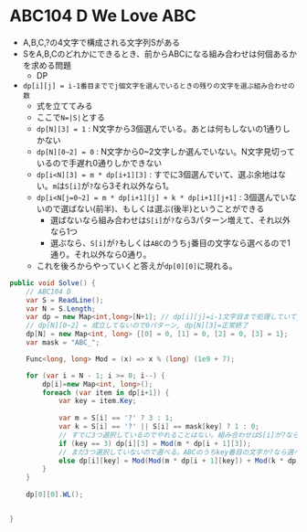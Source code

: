 # ABC104 D We Love ABC
- A,B,C,?の4文字で構成される文字列Sがある
- SをA,B,Cのどれかにできるとき、前からABCになる組み合わせは何個あるかを求める問題
    - DP
- `dp[i][j] = i-1番目まででj個文字を選んでいるときの残りの文字を選ぶ組み合わせの数`
    - 式を立ててみる
    - ここで`N=|S|`とする
    - `dp[N][3] = 1` : N文字から3個選んでいる。あとは何もしないの1通りしかない
    - `dp[N][0~2] = 0` : N文字から0~2文字しか選んでいない。N文字見切っているので手遅れ0通りしかできない
    - `dp[i<N][3] = m * dp[i+1][3]` : すでに3個選んでいて、選ぶ余地はない。`m`は`S[i]`が`?`なら3それ以外なら1。
    - `dp[i<N[j=0~2] = m * dp[i+1][j] + k * dp[i+1][j+1]` : 3個選んでいないので選ばない(前半)、もしくは選ぶ(後半)ということができる
        - 選ばないなら組み合わせは`S[i]`が`?`なら3パターン増えて、それ以外なら1つ
        - 選ぶなら、`S[i]`が`?`もしくは`ABC`のうち`j`番目の文字なら選べるので1通り。それ以外なら0通り。
    - これを後ろからやっていくと答えが`dp[0][0]`に現れる。
```c#
public void Solve() {
    // ABC104 D
    var S = ReadLine();
    var N = S.Length;
    var dp = new Map<int,long>[N+1]; // dp[i][j]=i-1文字目まで処理していてj個選んでいるときの残りの文字の処理パターン数
    // dp[N][0~2] = 成立してないので0パターン, dp[N][3]=正常終了
    dp[N] = new Map<int, long> {[0] = 0, [1] = 0, [2] = 0, [3] = 1};
    var mask = "ABC_";

    Func<long, long> Mod = (x) => x % (long) (1e9 + 7);

    for (var i = N - 1; i >= 0; i--) {
        dp[i]=new Map<int, long>();
        foreach (var item in dp[i+1]) {
            var key = item.Key;
            
            var m = S[i] == '?' ? 3 : 1;
            var k = S[i] == '?' || S[i] == mask[key] ? 1 : 0;
            // すでに3つ選択しているのでやれることはない。組み合わせはS[i]が?なら3つ増える。それ以外は1つ
            if (key == 3) dp[i][3] = Mod(m * dp[i + 1][3]);
            // まだ3つ選択していないので選べる。ABCのうちkey番目の文字か?なら選べる。この文字を選ばないならパターンは上と同じ
            else dp[i][key] = Mod(Mod(m * dp[i + 1][key]) + Mod(k * dp[i + 1][key + 1]));
        }
    }
    
    dp[0][0].WL();


}
```
